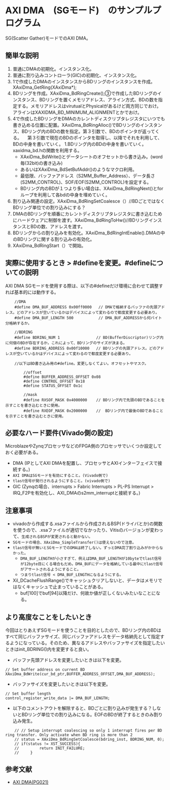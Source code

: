 # AXI DMA　(SGモード)　のサンプルプログラム
SG(Scatter Gather)モードでのAXI DMA。

## 簡単な説明
1. 普通にDMAの初期化。インスタンス化。
1. 普通に割り込みコントローラ(GIC)の初期化、インスタンス化。
1. 1で作成したDMAのインスタンスからBDリングのインスタンスを作成。XAxiDma_GetRing(XAxiDma*);
1. BDリングを作成。XAxiDma_BdRingCreate();③で作成したBDリングのインスタンス、BDリングを置くメモリアドレス、アライン方式、BDの数を指定する。メモリアドレスはvirutualとPhysicalがあるけど両方同じでおけ。アラインはXAXIDMA_BD_MINIMUM_ALIGNMENTとかでおけ。
1. 4で作成したBDリングをDMAのカレントディスクリプタレジスタにいつでも書き込める位置に配置。XAxiDma_BdRingAlloc()でBDリングのインスタンス、BDリング内のBDの数を指定。第３引数で、BDのポインタが返ってくる。
		　第３引数で現在のBDのポインタを取得し、以降でそれを利用して、BDの中身を書いていく。
1.BDリング内のBDの中身を書いていく。xaxidma_bd.hの関数を利用する。
	* XAxiDma_BdWrite()とデータシートのオフセットから書き込み。(word毎(32bit)の書き込み)			
	* あるいはXAxiDma_BdSetBufAddr()のようなマクロ利用。
	* 最低限、バッファアドレス（S2MM_Buffer_Address）、データ長さ(S2MM_CONTROL)、SOF/EOF(S2MM_CONTROL)を設定する。
	* BDリング内のBDが１つより多い場合は、XAxiDma_BdRingNext()とforループを利用して各bdの中身を埋めていく。
1. 割り込み関連の設定。XAxiDma_BdRingSetCoalesce（）//BDごとではなくBDリング単位での割り込みにする？
1. DMAのBDリングを順番にカレントディスクリプタレジスタに書き込むためにハードウェアに制御を渡す。XAxiDma_BdRingToHw()//BDリングインスタンスとBDの数、アドレスを渡す。
1. BDリングからの割り込みを有効化。XAxiDma_BdRingIntEnable().DMAの中のBDリングに関する割り込みの有効化。
1. XAxiDma_BdRingStart（）で開始。

## 実際に使用するとき > #defineを変更。#defineについての説明
AXI DMA SGモードを使用する際は、以下の#defineだけ環境に合わせて調整すれば基本的には動作する。
```
    //DMA
    #define DMA_BUF_ADDRESS 0x00ff0000   // DMAで格納するバッファの先頭アドレス。どのアドレスが空いているかはデバイスによって変わるので都度変更する必要あり。 
    #define DMA_BUF_LENGTH 500           // DMA_BUF_ADDRESSから何バイト分格納するか。

    //BDRING
    #define BDRING_NUM 1                // BD(BufferDiscriptor)リング内に何個のBDが存在するか。これによって、BDリングのサイズが決まる。
    #define BDRING_ADDRESS 0x00f10000   // BDリングの先頭アドレス。どのアドレスが空いているかはデバイスによって変わるので都度変更する必要あり。 

    //以下はBD書き込み用の#define。変更しなくてよい。オフセットやマスク。
        
        //offset
        #define BUFFER_ADDRESS_OFFSET 0x08
        #define CONTROL_OFFSET 0x18
        #define STATUS_OFFSET 0x1c

        //mask
        #define RXSOF_MASK 0x4000000    // BDリング内で先頭のBDであることを示すことを書き込むときに使用。
        #define RXEOF_MASK 0x2000000    //  BDリング内で最後のBDであることを示すことを書き込むときに使用。

``` 

## 必要なハード要件(Vivado側の設定)
MicroblazeやZynqプロセッサなどのFPGA側のプロセッサでいくつか設定しておく必要がある。
* DMA (IPとしてAXI DMAを配置し、プロセッサとAXIインターフェイスで接続する。)
* `AXI DMAはSGモードを有効にすること。(Vivado側で)`
* `tlast信号が発行されるようにすること。(vivado側で)`
* GIC (Zynqの場合、interrupts > Fabric Interrupts > PL-PS Interrupt > IRQ_F2Pを有効化し、AXI_DMAのs2mm_interruptと接続する。) 

## 注意事項
* vivadoから作成する.xsaファイルから作成されるBSP(ドライバとか)の関数を使うので、.xsaファイルが適切でなかったり、Vitisのバージョンが変わって、`生成されるBSPが変更されると動かない。`
* `SGモードの場合、XAxiDma_SimpleTransfer()は使えないので注意。`
* `tlast信号が無いとSGモードでのDMAは終了しない。ずっとDMA完了割り込みがかからなかった。`
    * `DMA_BUF_LENGTHが小さすぎて、例えばDMA_BUF_LENGTHが10byteでtlast信号が12byte目にくる場合もだめ。DMA_BUFにデータを格納している最中にtlast信号がアサートされるようにすること。`
    * `つまりtlast信号 < DMA_BUF_LENGTHになるようにする。`
* Xil_DCacheFlushRange()でキャッシュクリアしないと、データはメモリではなくキャッシュで止まっていることがある。
    - buf[100]でbuf[94]以降だけ、何故か値が正しくないみたいなことになる。

## より高度なことをしたいとき
今回はとりあえずSGモードを使うことを目的としたので、BDリング内のBDはすべて同じバッファサイズ、同じバッファアドレスをデータ格納先として指定するようになっている。そのため、異なるアドレスやバッファサイズを指定したいときはinit_BDRING()内を変更すると良い。
* バッファ先頭アドレスを変更したいときは以下を変更。
```
// Set buffer address on current BD
XAxiDma_BdWrite(cur_bd_ptr,BUFFER_ADDRESS_OFFSET,DMA_BUF_ADDRESS);
```
* バッファサイズを変更したいときは以下を変更。
```
// Set buffer length
control_register_write_data |= DMA_BUF_LENGTH;
```
* 以下のコメントアウトを解除すると、BDごとに割り込みが発生する？しないとBDリング単位での割り込みになる。EOFのBDが終了するときのみ割り込み発生。
```
    // // Setup interrupt coalescing so only 1 interrupt fires per BD ring transfer. Only activate when BD ring is more than 2
	// status = XAxiDma_BdRingSetCoalesce(bdring_inst, BDRING_NUM, 0);
    // if(status != XST_SUCCESS){
    //         return INIT_FAILURE;
    //     }
```

## 参考文献
* [AXI DMA(PG021)](https://docs.xilinx.com/v/u/ja-JP/pg021_axi_dma)